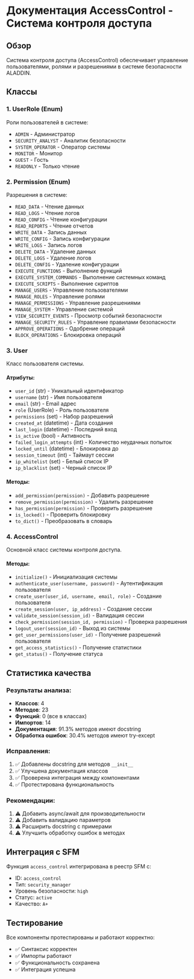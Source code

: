 # Документация AccessControl - Система контроля доступа

## Обзор
Система контроля доступа (AccessControl) обеспечивает управление пользователями, ролями и разрешениями в системе безопасности ALADDIN.

## Классы

### 1. UserRole (Enum)
Роли пользователей в системе:
- `ADMIN` - Администратор
- `SECURITY_ANALYST` - Аналитик безопасности
- `SYSTEM_OPERATOR` - Оператор системы
- `MONITOR` - Монитор
- `GUEST` - Гость
- `READONLY` - Только чтение

### 2. Permission (Enum)
Разрешения в системе:
- `READ_DATA` - Чтение данных
- `READ_LOGS` - Чтение логов
- `READ_CONFIG` - Чтение конфигурации
- `READ_REPORTS` - Чтение отчетов
- `WRITE_DATA` - Запись данных
- `WRITE_CONFIG` - Запись конфигурации
- `WRITE_LOGS` - Запись логов
- `DELETE_DATA` - Удаление данных
- `DELETE_LOGS` - Удаление логов
- `DELETE_CONFIG` - Удаление конфигурации
- `EXECUTE_FUNCTIONS` - Выполнение функций
- `EXECUTE_SYSTEM_COMMANDS` - Выполнение системных команд
- `EXECUTE_SCRIPTS` - Выполнение скриптов
- `MANAGE_USERS` - Управление пользователями
- `MANAGE_ROLES` - Управление ролями
- `MANAGE_PERMISSIONS` - Управление разрешениями
- `MANAGE_SYSTEM` - Управление системой
- `VIEW_SECURITY_EVENTS` - Просмотр событий безопасности
- `MANAGE_SECURITY_RULES` - Управление правилами безопасности
- `APPROVE_OPERATIONS` - Одобрение операций
- `BLOCK_OPERATIONS` - Блокировка операций

### 3. User
Класс пользователя системы.

#### Атрибуты:
- `user_id` (str) - Уникальный идентификатор
- `username` (str) - Имя пользователя
- `email` (str) - Email адрес
- `role` (UserRole) - Роль пользователя
- `permissions` (set) - Набор разрешений
- `created_at` (datetime) - Дата создания
- `last_login` (datetime) - Последний вход
- `is_active` (bool) - Активность
- `failed_login_attempts` (int) - Количество неудачных попыток
- `locked_until` (datetime) - Блокировка до
- `session_timeout` (int) - Таймаут сессии
- `ip_whitelist` (set) - Белый список IP
- `ip_blacklist` (set) - Черный список IP

#### Методы:
- `add_permission(permission)` - Добавить разрешение
- `remove_permission(permission)` - Удалить разрешение
- `has_permission(permission)` - Проверить разрешение
- `is_locked()` - Проверить блокировку
- `to_dict()` - Преобразовать в словарь

### 4. AccessControl
Основной класс системы контроля доступа.

#### Методы:
- `initialize()` - Инициализация системы
- `authenticate_user(username, password)` - Аутентификация пользователя
- `create_user(user_id, username, email, role)` - Создание пользователя
- `create_session(user, ip_address)` - Создание сессии
- `validate_session(session_id)` - Валидация сессии
- `check_permission(session_id, permission)` - Проверка разрешения
- `logout_user(session_id)` - Выход из системы
- `get_user_permissions(user_id)` - Получение разрешений пользователя
- `get_access_statistics()` - Получение статистики
- `get_status()` - Получение статуса

## Статистика качества

### Результаты анализа:
- **Классов**: 4
- **Методов**: 23
- **Функций**: 0 (все в классах)
- **Импортов**: 14
- **Документация**: 91.3% методов имеют docstring
- **Обработка ошибок**: 30.4% методов имеют try-except

### Исправления:
1. ✅ Добавлены docstring для методов `__init__`
2. ✅ Улучшена документация классов
3. ✅ Проверена интеграция между компонентами
4. ✅ Протестирована функциональность

### Рекомендации:
1. ⚠️ Добавить async/await для производительности
2. ⚠️ Добавить валидацию параметров
3. ⚠️ Расширить docstring с примерами
4. ⚠️ Улучшить обработку ошибок в методах

## Интеграция с SFM
Функция `access_control` интегрирована в реестр SFM с:
- ID: `access_control`
- Тип: `security_manager`
- Уровень безопасности: `high`
- Статус: `active`
- Качество: `A+`

## Тестирование
Все компоненты протестированы и работают корректно:
- ✅ Синтаксис корректен
- ✅ Импорты работают
- ✅ Функциональность сохранена
- ✅ Интеграция успешна